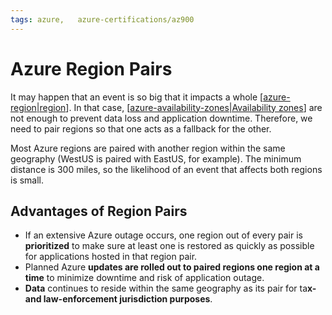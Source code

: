 ```yaml
---
tags: azure,   azure-certifications/az900
---
```


# Azure Region Pairs

It may happen that an event is so big that it impacts a whole [[azure-region|region]]. In that case, [[azure-availability-zones|Availability zones]] are not enough to prevent data loss and application downtime. Therefore, we need to pair regions so that one acts as a fallback for the other.

Most Azure regions are paired with another region within the same geography (WestUS is paired with EastUS, for example). The minimum distance is 300 miles, so the likelihood of an event that affects both regions is small.

## Advantages of Region Pairs

- If an extensive Azure outage occurs, one region out of every pair is **prioritized** to make sure at least one is restored as quickly as possible for applications hosted in that region pair.
- Planned Azure **updates are rolled out to paired regions one region at a time** to minimize downtime and risk of application outage.
- **Data** continues to reside within the same geography as its pair for ta**x- and law-enforcement jurisdiction purposes**.

[//begin]: # "Autogenerated link references for markdown compatibility"
[azure-region|region]: azure-region.md "Azure Regions"
[azure-availability-zones|Availability zones]: azure-availability-zones.md "Azure Availability Zones"
[//end]: # "Autogenerated link references"
